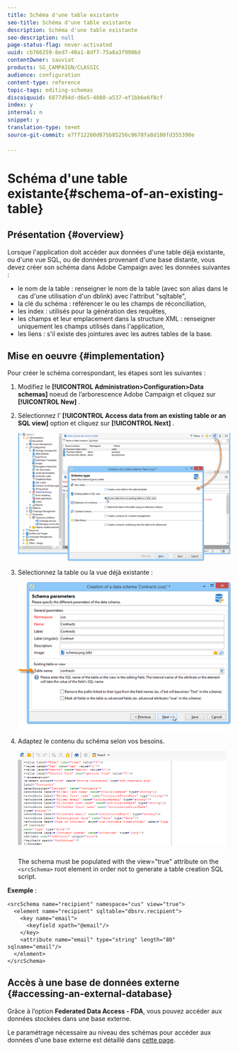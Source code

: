 ```yaml
---
title: Schéma d'une table existante
seo-title: Schéma d'une table existante
description: Schéma d'une table existante
seo-description: null
page-status-flag: never-activated
uuid: cb766259-8ed7-40a1-8df7-75a8a3f9986d
contentOwner: sauviat
products: SG_CAMPAIGN/CLASSIC
audience: configuration
content-type: reference
topic-tags: editing-schemas
discoiquuid: 6877d94d-d6e5-4080-a537-ef1bb6e6f8cf
index: y
internal: n
snippet: y
translation-type: tm+mt
source-git-commit: e7ff12260d875b85256c8678fa8d100fd355398e

---
```



# Schéma d&#39;une table existante{#schema-of-an-existing-table}

## Présentation {#overview}

Lorsque l&#39;application doit accéder aux données d&#39;une table déjà existante, ou d&#39;une vue SQL, ou de données provenant d&#39;une base distante, vous devez créer son schéma dans Adobe Campaign avec les données suivantes :

* le nom de la table : renseigner le nom de la table (avec son alias dans le cas d&#39;une utilisation d&#39;un dblink) avec l&#39;attribut &quot;sqltable&quot;,
* la clé du schéma : référencer le ou les champs de réconciliation,
* les index : utilisés pour la génération des requêtes,
* les champs et leur emplacement dans la structure XML : renseigner uniquement les champs utilisés dans l&#39;application,
* les liens : s&#39;il existe des jointures avec les autres tables de la base.

## Mise en oeuvre {#implementation}

Pour créer le schéma correspondant, les étapes sont les suivantes :

1. Modifiez le **[!UICONTROL Administration>Configuration>Data schemas]** noeud de l’arborescence Adobe Campaign et cliquez sur **[!UICONTROL New]** .
1. Sélectionnez l’ **[!UICONTROL Access data from an existing table or an SQL view]** option et cliquez sur **[!UICONTROL Next]** .

   ![](assets/s_ncs_configuration_extand_a_schema.png)

1. Sélectionnez la table ou la vue déjà existante :

   ![](assets/s_ncs_configuration_select_table.png)

1. Adaptez le contenu du schéma selon vos besoins.

   ![](assets/s_ncs_configuration_view_create_schema.png)

   The schema must be populated with the view=&quot;true&quot; attribute on the `<srcSchema>` root element in order not to generate a table creation SQL script.

**Exemple** :

```
<srcSchema name="recipient" namespace="cus" view="true">
  <element name="recipient" sqltable="dbsrv.recipient">
    <key name="email">
      <keyfield xpath="@email"/>
    </key>   
    <attribute name="email" type="string" length="80" sqlname="email"/>
  </element>
</srcSchema>
```

## Accès à une base de données externe {#accessing-an-external-database}

Grâce à l’option **Federated Data Access - FDA**, vous pouvez accéder aux données stockées dans une base externe.

Le paramétrage nécessaire au niveau des schémas pour accéder aux données d&#39;une base externe est détaillé dans [cette page](../../platform/using/accessing-an-external-database.md#creating-the-data-schema).
